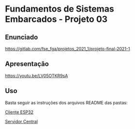 # Fundamentos de Sistemas Embarcados - Projeto 03

## Enunciado

https://gitlab.com/fse_fga/projetos_2021_1/projeto-final-2021-1

## Apresentação

https://youtu.be/LV05OTKR9sA

## Uso

Basta seguir as instruções dos arquivos README das pastas:

[Cliente ESP32](https://github.com/Gustavo-Nogueira/FSE-PROJETO-03/blob/main/esp_client/README.md)

[Servidor Central](https://github.com/Gustavo-Nogueira/FSE-PROJETO-03/blob/main/central_server/README.md)
